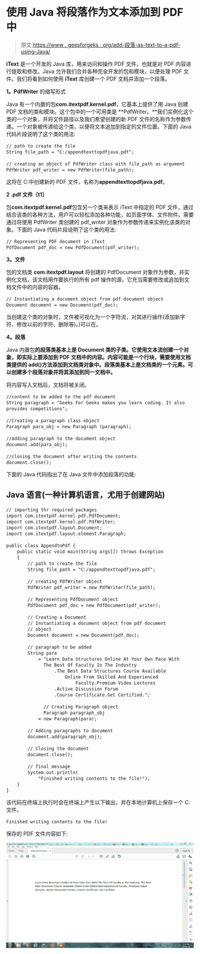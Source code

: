 # 使用 Java 将段落作为文本添加到 PDF 中

> 原文:[https://www . geesforgeks . org/add-段落-as-text-to-a-pdf-using-Java/](https://www.geeksforgeeks.org/adding-paragraphs-as-text-to-a-pdf-using-java/)

**iText** 是一个开发的 Java 库，用来访问和操作 PDF 文件，也就是对 PDF 内容进行提取和修改。Java 允许我们合并各种完全开发的包和模块，以便处理 PDF 文件。我们将看到如何使用 **iText** 库创建一个 PDF 文档并添加一个段落。

**1。PdfWriter** 的缩写形式

Java 有一个内置的包**com.itextpdf.kernel.pdf**，它基本上提供了用 Java 创建 PDF 文档的类和模块。这个包中的一个可用类是 **PdfWriter。**我们实例化这个类的一个对象，并将文件路径以及我们希望创建的新 PDF 文件的名称作为参数传递。一个对象被传递给这个类，以便将文本追加到指定的文件位置。下面的 Java 代码片段说明了这个类的用法:

```
// path to create the file 
String file_path = "C:/appendtexttopdfjava.pdf";

// creating an object of PdfWriter class with file_path as argument
PdfWriter pdf_writer = new PdfWriter(file_path); 

```

这将在 C:中创建新的 PDF 文件，名称为**appendtexttopdfjava.pdf**。

**2 .pdf 文件〔t1〕**

包**com.itextpdf.kernel.pdf**包含另一个类来表示 iText 中指定的 PDF 文件，通过结合该类的各种方法，用户可以轻松添加各种功能，如页面字体、文件附件。需要通过将使用 PdfWriter 类创建的 pdf_writer 对象作为参数传递来实例化该类的对象。下面的 Java 代码片段说明了这个类的用法:

```
// Representing PDF document in iText 
PdfDocument pdf_doc = new PdfDocument(pdf_writer); 

```

**3。文件**

包的文档类 **com.itextpdf.layout** 将创建的 PdfDocument 对象作为参数，并实例化文档，该文档用作要执行的所有 pdf 操作的源。它充当需要修改或追加到文档文件中的内容的容器。

```
// Instantiating a document object from pdf document object 
Document document = new Document(pdf_doc); 

```

当创建这个类的对象时，文件被可视化为一个字符流，对其进行操作(添加新字符、修改以前的字符、删除等)。)可以在。

**4。段落**

Java 内置包**的段落类基本上是 Document 类的子类。它使用文本流创建一个对象，即实际上要添加到 PDF 文档中的内容。内容可能是一个行块，需要使用文档类提供的 **add()方法**添加到文档类对象中。段落类基本上是文档类的一个元素。可以创建多个段落对象并将其添加到同一文档中。**

将内容写入文档后，文档将被关闭。

```
//content to be added to the pdf document
String paragraph = "Geeks For Geeks makes you learn coding. It also provides competitions"; 

//Creating a paragraph class object
Paragraph para_obj = new Paragraph (paragraph); 

//adding paragraph to the document object 
document.add(para_obj); 

//closing the document after writing the contents
document.close();

```

下面的 Java 代码指出了在 Java 文件中添加段落的功能:

## Java 语言(一种计算机语言，尤用于创建网站)

```
// importing thr required packages
import com.itextpdf.kernel.pdf.PdfDocument;
import com.itextpdf.kernel.pdf.PdfWriter;
import com.itextpdf.layout.Document;
import com.itextpdf.layout.element.Paragraph;

public class AppendtoPdf {
    public static void main(String args[]) throws Exception
    {
        // path to create the file
        String file_path = "C:/appendtexttopdfjava.pdf";

        // creating PdfWriter object
        PdfWriter pdf_writer = new PdfWriter(file_path);

        // Representing PdfDocument object
        PdfDocument pdf_doc = new PdfDocument(pdf_writer);

        // Creating a Document
        // Instantiating a document object from pdf document
        // object
        Document document = new Document(pdf_doc);

        // paragraph to be added
        String para
            = "Learn Data Structures Online At Your Own Pace With 
              The Best Of Faculty In The Industry
                  .The Best Data Structures Course Available
                      Online From Skilled And Experienced
                          Faculty.Premium Video Lectures
                  .Active Discussion Forum
                  .Course Certificate.Get Certified.";

              // Creating Paragraph object
              Paragraph paragraph_obj
            = new Paragraph(para);

        // Adding paragraphs to document
        document.add(paragraph_obj);

        // Closing the document
        document.close();

        // final message
        System.out.println(
            "Finished writing contents to the file!");
    }
}
```

该代码在终端上执行时会在终端上产生以下输出，并在本地计算机上保存一个 C:文件。

```
Finished writing contents to the file!

```

保存的 PDF 文件内容如下:

![](img/174535be63df353fa9c088f980a9e6da.png)